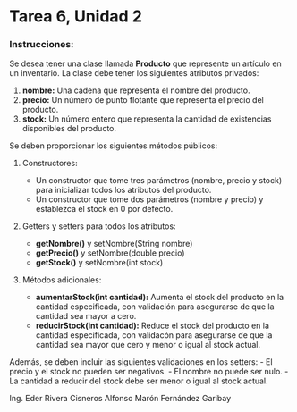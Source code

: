# Tarea 6, Unidad 2

### Instrucciones:

Se desea tener una clase llamada **Producto** que represente un artículo en un inventario. La clase debe tener los siguientes atributos privados:

1. **nombre:** Una cadena que representa el nombre del producto.
2. **precio:** Un número de punto flotante que representa el precio del producto.
3. **stock:** Un número entero que representa la cantidad de existencias disponibles del producto.

Se deben proporcionar los siguientes métodos públicos:

1. Constructores:
    - Un constructor que tome tres parámetros (nombre, precio y stock) para inicializar todos los atributos del producto.
    - Un constructor que tome dos parámetros (nombre y precio) y establezca el stock en 0 por defecto.

2. Getters y setters para todos los atributos:
    - **getNombre()** y setNombre(String nombre)
    - **getPrecio()** y setNombre(double precio)
    - **getStock()** y setNombre(int stock)

3. Métodos adicionales:
    - **aumentarStock(int cantidad):** Aumenta el stock del producto en la cantidad especificada, con validación para asegurarse de que la cantidad sea mayor a cero.
    - **reducirStock(int cantidad):** Reduce el stock del producto en la cantidad especificada, con validacón para asegurarse de que la cantidad sea mayor que cero y menor o igual al stock actual.

Además, se deben incluir las siguientes validaciones en los setters:
    - El precio y el stock no pueden ser negativos.
    - El nombre no puede ser nulo.
    - La cantidad a reducir del stock debe ser menor o igual al stock actual.

Ing. Eder Rivera Cisneros
Alfonso Marón Fernández Garibay
